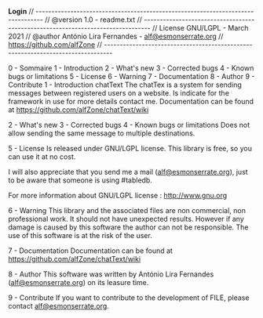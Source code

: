 **Login**
// -------------------------------------------------------------------------------- // @version 1.0 - readme.txt // -------------------------------------------------------------------------------- // License GNU/LGPL - March 2021 // @author António Lira Fernandes - alf@esmonserrate.org // https://github.com/alfZone // --------------------------------------------------------------------------------

0 - Sommaire
1 - Introduction
2 - What's new
3 - Corrected bugs
4 - Known bugs or limitations
5 - License
6 - Warning
7 - Documentation
8 - Author
9 - Contribute
1 - Introduction
chatText
The chatTex is a system for sending messages between registered users on a website. Is indicate for the framework in use for more details contact me. Documentation can be found at https://github.com/alfZone/chatText/wiki

2 - What's new
3 - Corrected bugs
4 - Known bugs or limitations
Does not allow sending the same message to multiple destinations.

5 - License
Is released under GNU/LGPL license. This library is free, so you can use it at no cost.

I will also appreciate that you send me a mail (alf@esmonserrate.org), just to be aware that someone is using #tabledb.

For more information about GNU/LGPL license : http://www.gnu.org

6 - Warning
This library and the associated files are non commercial, non professional work. It should not have unexpected results. However if any damage is caused by this software the author can not be responsible. The use of this software is at the risk of the user.

7 - Documentation
Documentation can be found at https://github.com/alfZone/chatText/wiki

8 - Author
This software was written by António Lira Fernandes (alf@esmonserrate.org) on its leasure time.

9 - Contribute
If you want to contribute to the development of FILE, please contact alf@esmonserrate.org.
